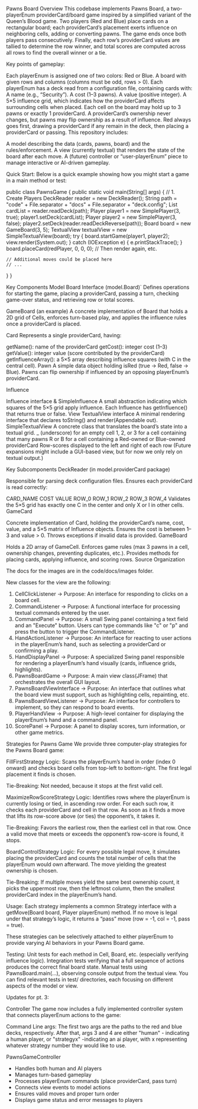Pawns Board
Overview
This codebase implements Pawns Board, a two-playerEnum providerCard/board game inspired by a simplified variant of the Queen’s Blood game.
Two players (Red and Blue) place cards on a rectangular board; each providerCard’s placement exerts influence on neighboring cells, adding or converting pawns.
The game ends once both players pass consecutively. Finally, each row’s providerCard values are tallied to determine the row winner,
and total scores are computed across all rows to find the overall winner or a tie.

Key points of gameplay:

Each playerEnum is assigned one of two colors: Red or Blue.
A board with given rows and columns (columns must be odd, rows > 0).
Each playerEnum has a deck read from a configuration file, containing cards with:
A name (e.g., “Security”).
A cost (1–3 pawns).
A value (positive integer).
A 5×5 influence grid, which indicates how the providerCard affects surrounding cells when placed.
Each cell on the board may hold up to 3 pawns or exactly 1 providerCard. A providerCard’s ownership never changes, but pawns may flip ownership as a result of influence.
Red always goes first, drawing a providerCard if any remain in the deck, then placing a providerCard or passing.
This repository includes:

A model describing the data (cards, pawns, board) and the rules/enforcement.
A view (currently textual) that renders the state of the board after each move.
A (future) controller or “user-playerEnum” piece to manage interactive or AI-driven gameplay.

Quick Start:
Below is a quick example showing how you might start a game in a main method or test:


public class PawnsGame {
public static void main(String[] args) {
// 1. Create Players
DeckReader reader = new DeckReader();
String path = "code" + File.separator + "docs" + File.separator + "deck.config";
List<Card> cardList = reader.readDeck(path);
Player player1 = new SimplePlayer(3, true);
player1.setDeck(cardList);
Player player2 = new SimplePlayer(3, false);
player2.setDeck(reader.readDeckReverse(path));
Board board = new GameBoard(3, 5);
TextualView textualView = new SimpleTextualView(board);
try {
board.startGame(player1, player2);
view.render(System.out);
} catch (IOException e) {
e.printStackTrace();
}
board.placeCard(redPlayer, 0, 0, 0);
// Then render again, etc.

    // Additional moves could be placed here
    // ...
}
}

Key Components
Model
Board Interface (model.Board)`
Defines operations for starting the game, placing a providerCard, passing a turn, checking game-over status, and retrieving row or total scores.

GameBoard (an example)
A concrete implementation of Board that holds a 2D grid of Cells, enforces turn-based play, and applies the influence rules once a providerCard is placed.

Card
Represents a single providerCard, having:

getName(): name of the providerCard
getCost(): integer cost (1–3)
getValue(): integer value (score contributed by the providerCard)
getInfluenceArray(): a 5×5 array describing influence squares (with C in the central cell).
Pawn
A simple data object holding isRed (true → Red, false → Blue). Pawns can flip ownership if influenced by an opposing playerEnum’s providerCard.

Influence

Influence interface & SimpleInfluence
A small abstraction indicating which squares of the 5×5 grid apply influence. Each Influence has getInfluence() that returns true or false.
View
TextualView interface
A minimal rendering interface that declares toString() and render(Appendable out).
SimpleTextualView
A concrete class that translates the board’s state into a textual grid.
_ (underscore) for an empty cell
1, 2, or 3 for a cell containing that many pawns
R or B for a cell containing a Red-owned or Blue-owned providerCard
Row-scores displayed to the left and right of each row
(Future expansions might include a GUI-based view, but for now we only rely on textual output.)



Key Subcomponents
DeckReader (in model.providerCard package)

Responsible for parsing deck configuration files.
Ensures each providerCard is read correctly:

CARD_NAME COST VALUE
ROW_0
ROW_1
ROW_2
ROW_3
ROW_4
Validates the 5×5 grid has exactly one C in the center and only X or I in other cells.
GameCard

Concrete implementation of Card, holding the providerCard’s name, cost, value, and a 5×5 matrix of Influence objects.
Ensures the cost is between 1–3 and value > 0.
Throws exceptions if invalid data is provided.
GameBoard

Holds a 2D array of GameCell.
Enforces game rules (max 3 pawns in a cell, ownership changes, preventing duplicates, etc.).
Provides methods for placing cards, applying influence, and scoring rows.
Source Organization

The docs for the images are in the code/docs/images folder.

New classes for the view are the following:

1. CellClickListener -> Purpose: An interface for responding to clicks on a board cell.
2. CommandListener -> Purpose: A functional interface for processing textual commands entered by the user.
3. CommandPanel -> Purpose: A small Swing panel containing a text field and an "Execute" button.
   Users can type commands like "c" or "p" and press the button to trigger the CommandListener.
4. HandActionListener -> Purpose: An interface for reacting to user actions in the playerEnum’s hand, such as selecting a providerCard or confirming a play.
5. HandDisplayPanel -> Purpose: A specialized Swing panel responsible for rendering a playerEnum’s hand visually (cards, influence grids, highlights).
6. PawnsBoardGame -> Purpose: A main view class(JFrame) that orchestrates the overall GUI layout.
7. PawnsBoardViewInterface -> Purpose: An interface that outlines what the board view must support, such as highlighting cells, repainting, etc.
8. PawnsBoardViewListener -> Purpose: An interface for controllers to implement, so they can respond to board events.
9. PlayerHandView -> Purpose: A high-level container for displaying the playerEnum’s hand and a command panel.
10. ScorePanel -> Purpose: A panel to display scores, turn information, or other game metrics.

Strategies for Pawns Game
We provide three computer-play strategies for the Pawns Board game:

FillFirstStrategy
Logic: Scans the playerEnum’s hand in order (index 0 onward) and checks
board cells from top-left to bottom-right. The first legal placement it finds is chosen.

Tie-Breaking: Not needed, because it stops at the first valid cell.

MaximizeRowScoreStrategy
Logic: Identifies rows where the playerEnum is currently losing or tied,
in ascending row order. For each such row, it checks each providerCard and cell in that row. As soon as it finds a move that lifts its row-score above (or ties) the opponent’s, it takes it.

Tie-Breaking: Favors the earliest row, then the earliest cell in that row.
Once a valid move that meets or exceeds the opponent’s row-score is found, it stops.

BoardControlStrategy
Logic: For every possible legal move, it simulates placing the providerCard
and counts the total number of cells that the playerEnum would own afterward. The move yielding the greatest ownership is chosen.

Tie-Breaking: If multiple moves yield the same best ownership count,
it picks the uppermost row, then the leftmost column, then the smallest providerCard index in the playerEnum’s hand.

Usage:
Each strategy implements a common Strategy interface with a
getMove(Board board, Player playerEnum) method. If no move is legal under
that strategy’s logic, it returns a “pass” move (row = -1, col = -1, pass = true).

These strategies can be selectively attached to either playerEnum to provide
varying AI behaviors in your Pawns Board game.

Testing:
Unit tests for each method in Cell, Board, etc. (especially verifying influence logic).
Integration tests verifying that a full sequence of actions produces the correct final board state.
Manual tests using PawnsBoard.main(...), observing console output from the textual view.
You can find relevant tests in test/ directories, each focusing on different aspects of the model or view.

Updates for pt. 3:

Controller
The game now includes a fully implemented controller system that connects playerEnum actions to the game:

Command Line args:
The first two args are the paths to the red and blue decks, respectively.
After that, args 3 and 4 are either "human" - indicating a human player, or
"strategyx" -indicating an ai player, with x representing whatever strategy number they
would like to use.

PawnsGameController
- Handles both human and AI players
- Manages turn-based gameplay
- Processes playerEnum commands (place providerCard, pass turn)
- Connects view events to model actions
- Ensures valid moves and proper turn order
- Displays game status and error messages to players
